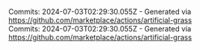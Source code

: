 Commits: 2024-07-03T02:29:30.055Z - Generated via https://github.com/marketplace/actions/artificial-grass
<br>
Commits: 2024-07-03T02:29:30.055Z - Generated via https://github.com/marketplace/actions/artificial-grass
<br>
